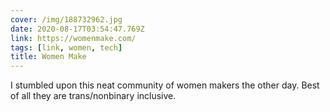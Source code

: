 ```yaml
---
cover: /img/188732962.jpg
date: 2020-08-17T03:54:47.769Z
link: https://womenmake.com/
tags: [link, women, tech]
title: Women Make
---
```


I stumbled upon this neat community of women makers the other day. Best of all they are trans/nonbinary inclusive.
